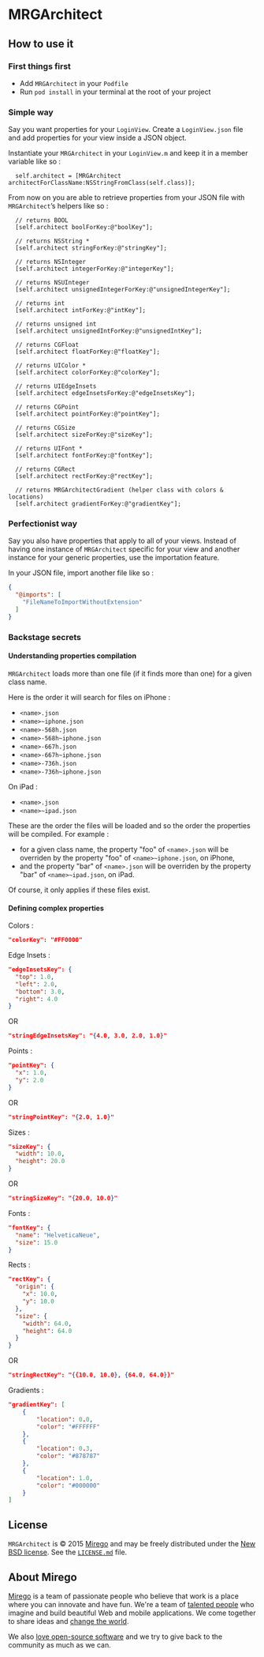 # MRGArchitect

## How to use it

### First things first

- Add `MRGArchitect` in your `Podfile`
- Run `pod install` in your terminal at the root of your project

### Simple way

Say you want properties for your `LoginView`. Create a `LoginView.json` file and add properties for your view inside a JSON object.

Instantiate your `MRGArchitect` in your `LoginView.m` and keep it in a member variable like so :
```objc
  self.architect = [MRGArchitect architectForClassName:NSStringFromClass(self.class)];
```

From now on you are able to retrieve properties from your JSON file with `MRGArchitect`’s helpers like so :
```objc
  // returns BOOL
  [self.architect boolForKey:@"boolKey"];

  // returns NSString *
  [self.architect stringForKey:@"stringKey"];

  // returns NSInteger
  [self.architect integerForKey:@"integerKey"];

  // returns NSUInteger
  [self.architect unsignedIntegerForKey:@"unsignedIntegerKey"];

  // returns int
  [self.architect intForKey:@"intKey"];

  // returns unsigned int
  [self.architect unsignedIntForKey:@"unsignedIntKey"];

  // returns CGFloat
  [self.architect floatForKey:@"floatKey"];

  // returns UIColor *
  [self.architect colorForKey:@"colorKey"];

  // returns UIEdgeInsets
  [self.architect edgeInsetsForKey:@"edgeInsetsKey"];

  // returns CGPoint
  [self.architect pointForKey:@"pointKey"];

  // returns CGSize
  [self.architect sizeForKey:@"sizeKey"];

  // returns UIFont *
  [self.architect fontForKey:@"fontKey"];

  // returns CGRect
  [self.architect rectForKey:@"rectKey"];
  
  // returns MRGArchitectGradient (helper class with colors & locations)
  [self.architect gradientForKey:@"gradientKey"];
```

### Perfectionist way

Say you also have properties that apply to all of your views. Instead of having one instance of `MRGArchitect` specific for your view and another instance for your generic properties, use the importation feature.

In your JSON file, import another file like so :
```json
{
  "@imports": [
    "FileNameToImportWithoutExtension"
  ]
}
```

### Backstage secrets

#### Understanding properties compilation

`MRGArchitect` loads more than one file (if it finds more than one) for a given class name.

Here is the order it will search for files on iPhone :
- `<name>.json`
- `<name>~iphone.json`
- `<name>-568h.json`
- `<name>-568h~iphone.json`
- `<name>-667h.json`
- `<name>-667h~iphone.json`
- `<name>-736h.json`
- `<name>-736h~iphone.json`

On iPad :
- `<name>.json`
- `<name>~ipad.json`

These are the order the files will be loaded and so the order the properties will be compiled. For example :
- for a given class name, the property "foo" of `<name>.json` will be overriden by the property "foo" of `<name>~iphone.json`, on iPhone,
- and the property "bar" of `<name>.json` will be overriden by the property "bar" of `<name>~ipad.json`, on iPad.

Of course, it only applies if these files exist.

#### Defining complex properties

Colors :
```json
"colorKey": "#FF0000"
```

Edge Insets :
```json
"edgeInsetsKey": {
  "top": 1.0,
  "left": 2.0,
  "bottom": 3.0,
  "right": 4.0
}
```
OR
```json
"stringEdgeInsetsKey": "{4.0, 3.0, 2.0, 1.0}"
```

Points :
```json
"pointKey": {
  "x": 1.0,
  "y": 2.0
}
```
OR
```json
"stringPointKey": "{2.0, 1.0}"
```

Sizes :
```json
"sizeKey": {
  "width": 10.0,
  "height": 20.0
}
```
OR
```json
"stringSizeKey": "{20.0, 10.0}"
```

Fonts :
```json
"fontKey": {
  "name": "HelveticaNeue",
  "size": 15.0
}
```

Rects :
```json
"rectKey": {
  "origin": {
    "x": 10.0,
    "y": 10.0
  },
  "size": {
    "width": 64.0,
    "height": 64.0
  }
}
```
OR
```json
"stringRectKey": "{{10.0, 10.0}, {64.0, 64.0}}"
```

Gradients :
```json
"gradientKey": [
	{
		"location": 0.0,
		"color": "#FFFFFF"
	},
	{
		"location": 0.3,
		"color": "#878787"
	},
	{
		"location": 1.0,
		"color": "#000000"
	}
]
```

## License

`MRGArchitect` is © 2015 [Mirego](http://www.mirego.com) and may be freely distributed under the [New BSD license](http://opensource.org/licenses/BSD-3-Clause).  See the [`LICENSE.md`](https://github.com/mirego/MRGArchitect/blob/master/LICENSE.md) file.

## About Mirego

[Mirego](http://mirego.com) is a team of passionate people who believe that work is a place where you can innovate and have fun. We're a team of [talented people](http://life.mirego.com) who imagine and build beautiful Web and mobile applications. We come together to share ideas and [change the world](http://mirego.org).

We also [love open-source software](http://open.mirego.com) and we try to give back to the community as much as we can.
